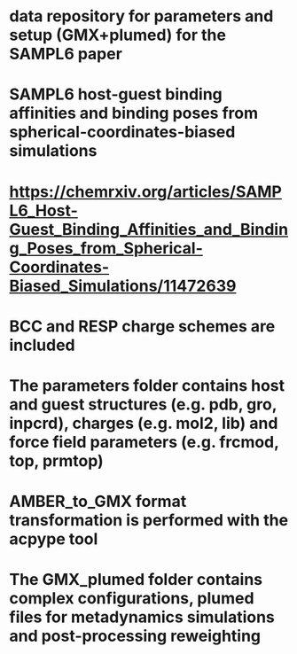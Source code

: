 # data repository for parameters and setup (GMX+plumed) for the SAMPL6 paper
# SAMPL6 host-guest binding affinities and binding poses from spherical-coordinates-biased simulations
# https://chemrxiv.org/articles/SAMPL6_Host-Guest_Binding_Affinities_and_Binding_Poses_from_Spherical-Coordinates-Biased_Simulations/11472639
# BCC and RESP charge schemes are included

# The parameters folder contains host and guest structures (e.g. pdb, gro, inpcrd), charges (e.g. mol2, lib) and force field parameters (e.g. frcmod, top, prmtop)
# AMBER_to_GMX format transformation is performed with the acpype tool

# The GMX_plumed folder contains complex configurations, plumed files for metadynamics simulations and post-processing reweighting
